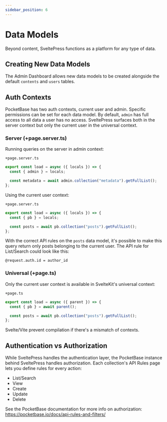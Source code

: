 ```yaml
---
sidebar_position: 6
---
```


# Data Models

Beyond content, SveltePress functions as a platform for any type of data.

## Creating New Data Models

The Admin Dashboard allows new data models to be created alongside the default `contents` and `users`
tables.

## Auth Contexts

PocketBase has two auth contexts, current user and admin. Specific permissions can be set
for each data model. By default, `admin` has full access to all data a user has no access.
SveltePress surfaces both in the server context but only the current user in the universal context.

### Server (+page.server.ts)

Running queries on the server in admin context:

`+page.server.ts`

```ts
export const load = async ({ locals }) => {
  const { admin } = locals;

  const metadata = await admin.collection("metadata").getFullList();
};
```

Using the current user context:

`+page.server.ts`

```ts
export const load = async ({ locals }) => {
  const { pb } = locals;

  const posts = await pb.collection("posts").getFullList();
};
```

With the correct API rules on the `posts` data model,
it's possible to make this query return only posts belonging to the current user.
The API rule for List/Search could look like this:

`@request.auth.id = author_id`

### Universal (+page.ts)

Only the current user context is available in SvelteKit's universal context:

`+page.ts`

```ts
export const load = async ({ parent }) => {
  const { pb } = await parent();

  const posts = await pb.collection("posts").getFullList();
};
```

Svelte/Vite prevent compilation if there's a mismatch of contexts.

## Authentication vs Authorization

While SveltePress handles the authentication layer, the PocketBase instance behind SveltePress
handles authorization. Each collection's API Rules page lets you define rules for every action:

- List/Search
- View
- Create
- Update
- Delete

See the PocketBase documentation for more info on authorization: https://pocketbase.io/docs/api-rules-and-filters/
